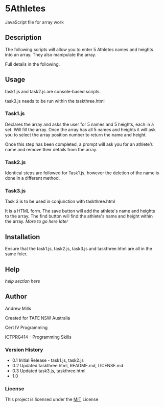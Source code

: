 # 5Athletes
 JavaScript file for array work

## Description

The following scripts will allow you to enter 5 Athletes names and heights into an array.
They also manipulate the array.

Full details in the following.

## Usage

task1.js and task2.js are console-based scripts. 

task3.js needs to be run within the taskthree.html

### Task1.js

Declares the array and asks the user for 5 names and 5 heights, each in a set.
Will fill the array.
Once the array has all 5 names and heights it will ask you to select the array position number to return the name and height.

Once this step has been completed, a prompt will ask you for an athlete’s name and remove their details from the array.

### Task2.js

Identical steps are followed for Task1.js, however the deletion of the name is done in a different method.

### Task3.js

Task 3 is to be used in conjunction with taskthree.html

It is a HTML form. 
The save button will add the athlete's name and heights to the array.
The find button will find the athlete's name and height within the array.
*More to go here later*

## Installation

Ensure that the task1.js, task2.js, task3.js and taskthree.html are all in the same foler. 

## Help

*help section here*

## Author

Andrew Mills

Created for TAFE NSW Australia

Cert IV Programming

ICTPRG414 - Programming Skills

### Version History

* 0.1 Initial Release - task1.js, task2.js
* 0.2 Updated taskthree.html, README.md, LICENSE.md
* 0.3 Updated task3.js, taskthree.html
* 1.0

### License

This project is licensed under the [MIT](License.md) License